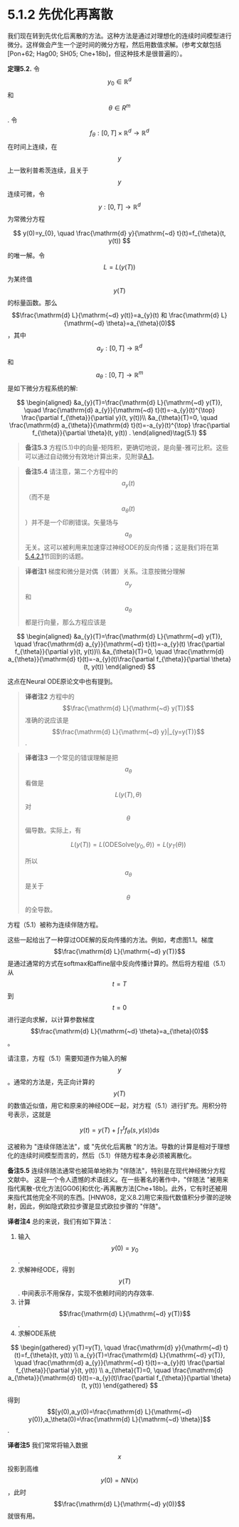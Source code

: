 # 5.1.2 先优化再离散

我们现在转到先优化后离散的方法。这种方法是通过对理想化的连续时间模型进行微分。这样做会产生一个逆时间的微分方程，然后用数值求解。(参考文献包括\[Pon+62; Hag00; SH05; Che+18b]，但这种技术是很普遍的）。

**定理5.2.**  令$$y_0\in \mathbb{R}^d$$和$$\theta\in R^m$$. 令$$f_\theta:[0,T]\times \mathbb{R}^{d}\to \mathbb{R}^{d}$$在时间上连续，在$$y$$上一致利普希茨连续，且关于$$y$$连续可微，令$$y:[0,T]\to \mathbb{R}^{d}$$为常微分方程

$$
y(0)=y_{0}, \quad \frac{\mathrm{d} y}{\mathrm{~d} t}(t)=f_{\theta}(t, y(t))
$$

的唯一解。令 $$L=L(y(T))$$ 为某终值$$y(T)$$的标量函数。那么$$\frac{\mathrm{d} L}{\mathrm{~d} y(t)}=a_{y}(t) 和 \frac{\mathrm{d} L}{\mathrm{~d} \theta}=a_{\theta}(0)$$ ，其中 $$a_{y}:[0, T] \rightarrow \mathbb{R}^{d}$$和$$a_{\theta}:[0, T] \rightarrow \mathbb{R}^{m}$$是如下微分方程系统的解:

$$
\begin{aligned}
&a_{y}(T)=\frac{\mathrm{d} L}{\mathrm{~d} y(T)}, \quad \frac{\mathrm{d} a_{y}}{\mathrm{~d} t}(t)=-a_{y}(t)^{\top} \frac{\partial f_{\theta}}{\partial y}(t, y(t))\\
&a_{\theta}(T)=0, \quad \frac{\mathrm{d} a_{\theta}}{\mathrm{d} t}(t)=-a_{y}(t)^{\top} \frac{\partial f_{\theta}}{\partial \theta}(t, y(t)) .
\end{aligned}\tag{5.1}
$$

> **备注5.3**  方程(5.1)中的向量-矩阵积，更确切地说，是向量-雅可比积。这些可以通过自动微分有效地计算出来，见附录[A.1](../../../fu-lu-a/a.1-zi-dong-wei-fen.md)。

> **备注5.4** 请注意，第二个方程中的$$a_y(t)$$（而不是$$a_θ(t)$$）并不是一个印刷错误。矢量场与$$a_θ$$无关。这可以被利用来加速穿过神经ODE的反向传播；这是我们将在第[5.4.2.1](../../5.4-ti-shi-he-ji-qiao/5.4.2-li-yong-zi-shi-ying-bu-chang-kong-zhi-qi-de-jie-gou.md)节回到的话题。

> **译者注1**  梯度和微分是对偶（转置）关系。注意按微分理解$$a_y$$和$$a_\theta$$都是行向量，那么方程应该是

$$
\begin{aligned}
&a_{y}(T)=\frac{\mathrm{d} L}{\mathrm{~d} y(T)}, \quad \frac{\mathrm{d} a_{y}}{\mathrm{~d} t}(t)=-a_{y}(t) \frac{\partial f_{\theta}}{\partial y}(t, y(t))\\
&a_{\theta}(T)=0, \quad \frac{\mathrm{d} a_{\theta}}{\mathrm{d} t}(t)=-a_{y}(t)\frac{\partial f_{\theta}}{\partial \theta}(t, y(t))
\end{aligned}
$$

这点在Neural ODE原论文中也有提到。

> **译者注2**  方程中的$$\frac{\mathrm{d} L}{\mathrm{~d} y(T)}$$准确的说应该是$$\frac{\mathrm{d} L}{\mathrm{~d} y}|_{y=y(T)}$$.&#x20;

> **译者注3** 一个常见的错误理解是把$$a_\theta$$看做是$$L(y(T),\theta)$$对$$\theta$$偏导数。实际上，有
>
> $$
> L(y(T))=L(\text{ODESolve}(y_0,\theta))=L(y_T(\theta))
> $$
>
> 所以$$a_\theta$$是关于$$\theta$$的全导数。

方程（5.1）被称为连续伴随方程。

这些一起给出了一种穿过ODE解的反向传播的方法。例如，考虑图1.1。梯度$$\frac{\mathrm{d} L}{\mathrm{~d} y(T)}$$是通过通常的方式在softmax和affine层中反向传播计算的。然后将方程组（5.1）从$$t=T$$到$$t=0$$进行逆向求解，以计算参数梯度$$\frac{\mathrm{d} L}{\mathrm{~d} \theta}=a_{\theta}(0)$$。

请注意，方程（5.1）需要知道作为输入的解$$y$$。通常的方法是，先正向计算的$$y(T)$$的数值近似值，用它和原来的神经ODE一起，对方程（5.1）进行扩充。用积分符号表示，这就是

$$
y(t)=y(T)+\int_{T}^{t} f_{\theta}(s, y(s)) \mathrm{d} s
$$

这被称为 "连续伴随法法"，或 "先优化后离散 "的方法。导数的计算是相对于理想化的连续时间模型而言的，然后（5.1）伴随方程本身必须被离散化。

**备注5.5**  连续伴随法通常也被简单地称为 "伴随法"，特别是在现代神经微分方程文献中。 这是一个令人遗憾的术语歧义。在一些著名的著作中，"伴随法 "被用来指代离散-优化方法\[GG06]和优化-再离散方法\[Che+18b]。此外，它有时还被用来指代其他完全不同的东西。\[HNW08，定义8.2]用它来指代数值积分步骤的逆映射，因此，例如隐式欧拉步骤是显式欧拉步骤的 "伴随"。



**译者注4**  总的来说，我们有如下算法：

1. 输入$$y(0)=y_0$$.
2. 求解神经ODE，得到$$y(T)$$. 中间表示不用保存，实现不依赖时间的内存效率.
3. 计算$$\frac{\mathrm{d} L}{\mathrm{~d} y(T)}$$.
4. 求解ODE系统

$$
\begin{gathered}
y(T)=y(T), \quad \frac{\mathrm{d} y}{\mathrm{~d} t}(t)=f_{\theta}(t, y(t)) \\
a_{y}(T)=\frac{\mathrm{d} L}{\mathrm{~d} y(T)}, \quad \frac{\mathrm{d} a_{y}}{\mathrm{~d} t}(t)=-a_{y}(t) \frac{\partial f_{\theta}}{\partial y}(t, y(t)) \\
a_{\theta}(T)=0, \quad \frac{\mathrm{d} a_{\theta}}{\mathrm{d} t}(t)=-a_{y}(t)\frac{\partial f_{\theta}}{\partial \theta}(t, y(t))
\end{gathered}
$$

&#x20; 得到$$[y(0),a_y(0)=\frac{\mathrm{d} L}{\mathrm{~d} y(0)},a_\theta(0)=\frac{\mathrm{d} L}{\mathrm{~d} \theta}]$$.

**译者注5**  我们常常将输入数据$$x$$投影到高维$$y(0)=NN(x)$$，此时$$\frac{\mathrm{d} L}{\mathrm{~d} y(0)}$$就很有用。
